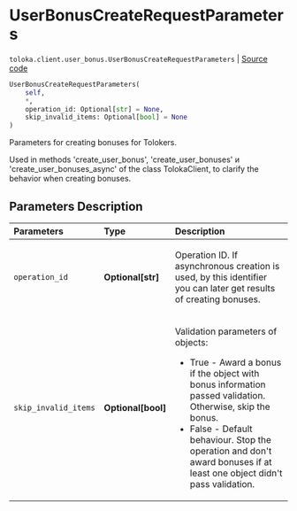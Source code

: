 # UserBonusCreateRequestParameters
`toloka.client.user_bonus.UserBonusCreateRequestParameters` | [Source code](https://github.com/Toloka/toloka-kit/blob/v1.0.1/src/client/user_bonus.py#L85)

```python
UserBonusCreateRequestParameters(
    self,
    *,
    operation_id: Optional[str] = None,
    skip_invalid_items: Optional[bool] = None
)
```

Parameters for creating bonuses for Tolokers.


Used in methods 'create_user_bonus', 'create_user_bonuses' и 'create_user_bonuses_async' of the class TolokaClient,
to clarify the behavior when creating bonuses.

## Parameters Description

| Parameters | Type | Description |
| :----------| :----| :-----------|
`operation_id`|**Optional\[str\]**|<p>Operation ID. If asynchronous creation is used, by this identifier you can later get results of creating bonuses.</p>
`skip_invalid_items`|**Optional\[bool\]**|<p>Validation parameters of objects:<ul><li>True - Award a bonus if the object with bonus information passed validation. Otherwise, skip the bonus.</li><li>False - Default behaviour. Stop the operation and don&#x27;t award bonuses if at least one object didn&#x27;t pass validation.</li></ul></p>
